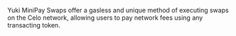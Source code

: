 Yuki MiniPay Swaps offer a gasless and unique method of executing swaps on the Celo network, allowing users to pay network fees using any transacting token.
